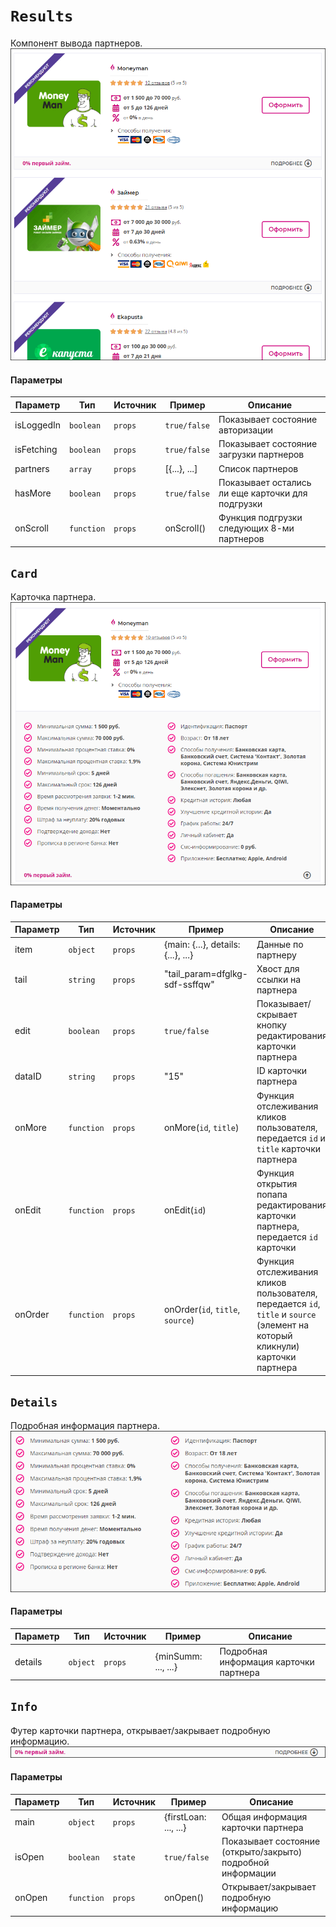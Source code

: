 # `Results`
Компонент вывода партнеров.<br/>
![Results](images/1.png)

#### Параметры
|Параметр|Тип|Источник|Пример|Описание|
|---|---|---|---|---|
|isLoggedIn|`boolean`|`props`|`true/false`|Показывает состояние авторизации|
|isFetching|`boolean`|`props`|`true/false`|Показывает состояние загрузки партнеров|
|partners|`array`|`props`|[{...}, ...]|Список партнеров|
|hasMore|`boolean`|`props`|`true/false`|Показывает остались ли еще карточки для подгрузки|
|onScroll|`function`|`props`|onScroll()|Функция подгрузки следующих 8-ми партнеров|

## `Card`
Карточка партнера.<br/>
![Card](images/2.png)

#### Параметры
|Параметр|Тип|Источник|Пример|Описание|
|---|---|---|---|---|
|item|`object`|`props`|{main: {...}, details: {...}, ...}|Данные по партнеру|
|tail|`string`|`props`|"tail_param=dfglkg-sdf-ssffqw"|Хвост для ссылки на партнера|
|edit|`boolean`|`props`|`true/false`|Показывает/скрывает кнопку редактирования карточки партнера|
|dataID|`string`|`props`|"15"|ID карточки партнера|
|onMore|`function`|`props`|onMore(`id`, `title`)|Функция отслеживания кликов пользователя, передается `id` и `title` карточки партнера|
|onEdit|`function`|`props`|onEdit(`id`)|Функция открытия попапа редактирования карточки партнера, передается `id` карточки|
|onOrder|`function`|`props`|onOrder(`id`, `title`, `source`)|Функция отслеживания кликов пользователя, передается `id`, `title` и `source` (элемент на который кликнули) карточки партнера|

## `Details`
Подробная информация партнера.<br/>
![Details](images/3.png)

#### Параметры
|Параметр|Тип|Источник|Пример|Описание|
|---|---|---|---|---|
|details|`object`|`props`|{minSumm: ..., ...}|Подробная информация карточки партнера|

## `Info`
Футер карточки партнера, открывает/закрывает подробную информацию.<br/>
![Info](images/4.png)

#### Параметры
|Параметр|Тип|Источник|Пример|Описание|
|---|---|---|---|---|
|main|`object`|`props`|{firstLoan: ..., ...}|Общая информация карточки партнера|
|isOpen|`boolean`|`state`|`true/false`|Показывает состояние (открыто/закрыто) подробной информации|
|onOpen|`function`|`props`|onOpen()|Открывает/закрывает подробную информацию|
